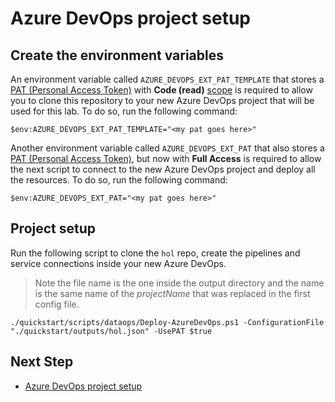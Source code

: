 
# Azure DevOps project setup

## Create the environment variables

An environment variable called `AZURE_DEVOPS_EXT_PAT_TEMPLATE` that stores a [PAT (Personal Access Token)](https://docs.microsoft.com/en-us/azure/devops/organizations/accounts/use-personal-access-tokens-to-authenticate?view=azure-devops&tabs=preview-page) with **Code (read)** [scope](https://docs.microsoft.com/en-us/azure/devops/integrate/get-started/authentication/oauth?view=azure-devops#scopes) is required to allow you to clone this repository to your new Azure DevOps project that will be used for this lab. To do so, run the following command:

```
$env:AZURE_DEVOPS_EXT_PAT_TEMPLATE="<my pat goes here>"
```

Another environment variable called `AZURE_DEVOPS_EXT_PAT` that also stores a [PAT (Personal Access Token)](https://docs.microsoft.com/en-us/azure/devops/organizations/accounts/use-personal-access-tokens-to-authenticate?view=azure-devops&tabs=preview-page), but now with **Full Access** is required to allow the next script to connect to the new Azure DevOps project and deploy all the resources. To do so, run the following command:

```
$env:AZURE_DEVOPS_EXT_PAT="<my pat goes here>"
```

## Project setup

Run the following script to clone the `hol` repo, create the pipelines and service connections inside your new Azure DevOps.

>  Note the file name is the one inside the output directory and the name is the same name of the _projectName_ that was replaced in the first config file.

```
./quickstart/scripts/dataops/Deploy-AzureDevOps.ps1 -ConfigurationFile "./quickstart/outputs/hol.json" -UsePAT $true
```

## Next Step

* [Azure DevOps project setup](./3-azdo-setup.md)
